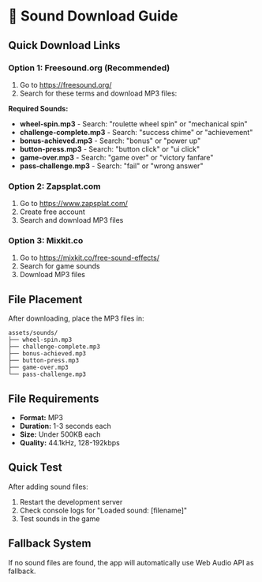 # 🎵 Sound Download Guide

## Quick Download Links

### **Option 1: Freesound.org (Recommended)**
1. Go to https://freesound.org/
2. Search for these terms and download MP3 files:

**Required Sounds:**
- **wheel-spin.mp3** - Search: "roulette wheel spin" or "mechanical spin"
- **challenge-complete.mp3** - Search: "success chime" or "achievement"
- **bonus-achieved.mp3** - Search: "bonus" or "power up"
- **button-press.mp3** - Search: "button click" or "ui click"
- **game-over.mp3** - Search: "game over" or "victory fanfare"
- **pass-challenge.mp3** - Search: "fail" or "wrong answer"

### **Option 2: Zapsplat.com**
1. Go to https://www.zapsplat.com/
2. Create free account
3. Search and download MP3 files

### **Option 3: Mixkit.co**
1. Go to https://mixkit.co/free-sound-effects/
2. Search for game sounds
3. Download MP3 files

## File Placement

After downloading, place the MP3 files in:
```
assets/sounds/
├── wheel-spin.mp3
├── challenge-complete.mp3
├── bonus-achieved.mp3
├── button-press.mp3
├── game-over.mp3
└── pass-challenge.mp3
```

## File Requirements

- **Format:** MP3
- **Duration:** 1-3 seconds each
- **Size:** Under 500KB each
- **Quality:** 44.1kHz, 128-192kbps

## Quick Test

After adding sound files:
1. Restart the development server
2. Check console logs for "Loaded sound: [filename]"
3. Test sounds in the game

## Fallback System

If no sound files are found, the app will automatically use Web Audio API as fallback. 